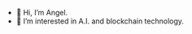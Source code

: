 - 👋 Hi, I’m Angel.
- 👀 I’m interested in A.I. and blockchain technology.

<!---
AngelM512/AngelM512 is a ✨ special ✨ repository because its `README.md` (this file) appears on your GitHub profile.
You can click the Preview link to take a look at your changes.
--->
